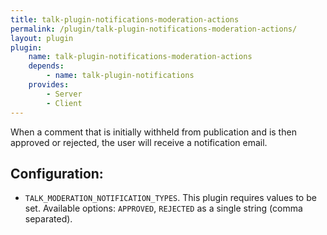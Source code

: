 ```yaml
---
title: talk-plugin-notifications-moderation-actions
permalink: /plugin/talk-plugin-notifications-moderation-actions/
layout: plugin
plugin:
    name: talk-plugin-notifications-moderation-actions
    depends:
        - name: talk-plugin-notifications
    provides:
        - Server
        - Client
---
```


When a comment that is initially withheld from publication and is then
approved or rejected, the user will receive a notification email.

## Configuration:

- `TALK_MODERATION_NOTIFICATION_TYPES`. This plugin requires values to be set. Available options: `APPROVED`, `REJECTED` as a single string (comma separated).
